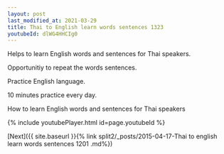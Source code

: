 ```yaml
---
layout: post
last_modified_at: 2021-03-29
title: Thai to English learn words sentences 1323 
youtubeId: dlWG4HHCIg0
---
```

 
 
Helps to learn English words and sentences for Thai speakers.

Opportunitiy to repeat the words sentences. 

Practice English language. 
 
10 minutes practice every day. 
 
How to learn English words and sentences for Thai speakers 
 
{% include youtubePlayer.html id=page.youtubeId %}
 
 
[Next]({{ site.baseurl }}{% link  split2/_posts/2015-04-17-Thai to english learn words sentences 1201 .md%})
 
